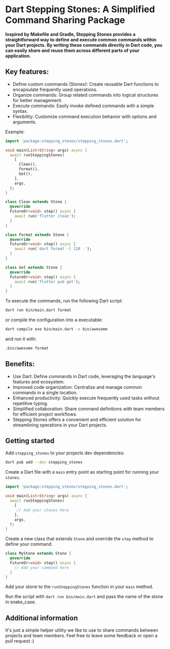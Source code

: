 <!-- 
This README describes the package. If you publish this package to pub.dev,
this README's contents appear on the landing page for your package.

For information about how to write a good package README, see the guide for
[writing package pages](https://dart.dev/tools/pub/writing-package-pages). 

For general information about developing packages, see the Dart guide for
[creating packages](https://dart.dev/guides/libraries/create-packages)
and the Flutter guide for
[developing packages and plugins](https://flutter.dev/to/develop-packages). 
-->

# Dart Stepping Stones: A Simplified Command Sharing Package

**Inspired by Makefile and Gradle, Stepping Stones provides a straightforward way to define and execute common commands within your Dart projects. By writing these commands directly in Dart code, you can easily share and reuse them across different parts of your application.**

## Key features:

- Define custom commands (Stones): Create reusable Dart functions to encapsulate frequently used operations.
- Organize commands: Group related commands into logical structures for better management.
- Execute commands: Easily invoke defined commands with a simple syntax.
- Flexibility: Customize command execution behavior with options and arguments.

Example:

```dart
import 'package:stepping_stones/stepping_stones.dart';

void main(List<String> args) async {
  await runSteppingStones(
    [
      Clean(),
      Format(),
      Get(),
    ],
    args,
  );
}

class Clean extends Stone {
  @override
  FutureOr<void> step() async {
    await run('flutter clean');
  }
}

class Format extends Stone {
  @override
  FutureOr<void> step() async {
    await run('dart format -l 120 .');
  }
}

class Get extends Stone {
  @override
  FutureOr<void> step() async {
    await run('flutter pub get');
  }
}
```

To execute the commands, run the following Dart script:

```bash
dart run bin/main.dart format
````

or compile the configuration into a executable:

```bash
dart compile exe bin/main.dart -o bin/awesome
```

and run it with:
```bash
.bin/awesome format
```

## Benefits:

- Use Dart: Define commands in Dart code, leveraging the language's features and ecosystem.
- Improved code organization: Centralize and manage common commands in a single location.
- Enhanced productivity: Quickly execute frequently used tasks without repetitive typing.
- Simplified collaboration: Share command definitions with team members for efficient project workflows.
- Stepping Stones offers a convenient and efficient solution for streamlining operations in your Dart projects.

## Getting started

Add `stepping_stones` to your projects dev dependencies:

```bash
dart pub add --dev stepping_stones
```

Create a Dart file with a `main` entry point as starting point for running your `stones`.

```dart
import 'package:stepping_stones/stepping_stones.dart';

void main(List<String> args) async {
  await runSteppingStones(
    [
     // Add your stones here
    ],
    args,
  );
}
```

Create a new class that extends `Stone` and override the `step` method to define your command.

```dart
class MyStone extends Stone {
  @override
  FutureOr<void> step() async {
    // Add your command here
  }
}
```

Add your stone to the `runSteppingStones` function in your `main` method. 

Run the script with `dart run bin/main.dart` and pass the name of the stone in snake_case.

## Additional information

It's just a simple helper utility we like to use to share commands between projects and team members. 
Feel free to leave some feedback or open a pull request :)

